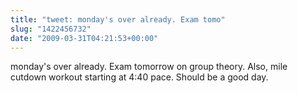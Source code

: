 ```yaml
---
title: "tweet: monday's over already. Exam tomo"
slug: "1422456732"
date: "2009-03-31T04:21:53+00:00"
---
```

monday's over already. Exam tomorrow on group theory. Also, mile cutdown workout starting at 4:40 pace. Should be a good day.